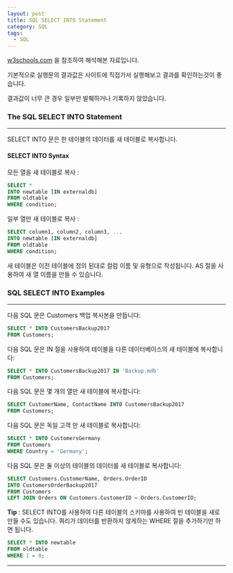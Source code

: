 ```yaml
---
layout: post
title: SQL SELECT INTO Statement
category: SQL
tags:
  - SQL
---
```




[w3schools.com](www.w3schools.com/sql) 을 참조하여 해석해본 자료입니다.

기본적으로 실행문의 결과값은 사이트에 직접가서 실행해보고 결과를 확인하는것이 좋습니다.

결과값이 너무 큰 경우 일부만 발췌하거나 기록하지 않았습니다.



### The SQL SELECT INTO Statement

---

SELECT INTO 문은 한 테이블의 데이터를 새 테이블로 복사합니다.



#### SELECT INTO Syntax

모든 열을 새 테이블로 복사 :

```sql
SELECT *
INTO newtable [IN externaldb]
FROM oldtable
WHERE condition;
```



일부 열만 새 테이블로 복사 :

```sql
SELECT column1, column2, column3, ...
INTO newtable [IN externaldb]
FROM oldtable
WHERE condition;
```

새 테이블은 이전 테이블에 정의 된대로 컬럼 이름 및 유형으로 작성됩니다. AS 절을 사용하여 새 열 이름을 만들 수 있습니다.



### SQL SELECT INTO Examples

---

다음 SQL 문은 Customers 백업 복사본을 만듭니다:

```sql
SELECT * INTO CustomersBackup2017
FROM Customers;
```



다음 SQL 문은 IN 절을 사용하여 테이블을 다른 데이터베이스의 새 테이블에 복사합니다:

```sql
SELECT * INTO CustomersBackup2017 IN 'Backup.mdb'
FROM Customers;
```



다음 SQL 문은 몇 개의 열만 새 테이블에 복사합니다:

```sql
SELECT CustomerName, ContactName INTO CustomersBackup2017
FROM Customers;
```



다음 SQL 문은 독일 고객 만 새 테이블로 복사합니다:

```sql
SELECT * INTO CustomersGermany
FROM Customers
WHERE Country = 'Germany';
```



다음 SQL 문은 둘 이상의 테이블의 데이터를 새 테이블로 복사합니다:

```sql
SELECT Customers.CustomerName, Orders.OrderID
INTO CustomersOrderBackup2017
FROM Customers
LEFT JOIN Orders ON Customers.CustomerID = Orders.CustomerID;
```

**Tip** : SELECT INTO를 사용하여 다른 테이블의 스키마를 사용하여 빈 테이블을 새로 만들 수도 있습니다. 쿼리가 데이터를 반환하지 않게하는 WHERE 절을 추가하기만 하면 됩니다.



```sql
SELECT * INTO newtable
FROM oldtable
WHERE 1 = 0;
```



---



